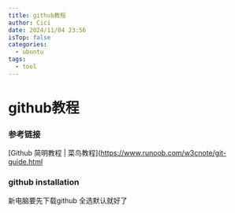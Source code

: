 ```yaml
---
title: github教程
author: Cici
date: 2024/11/04 23:56
isTop: false
categories:
  - ubuntu
tags:
  - tool
---
```


# github教程

### 参考链接
[Github 简明教程 | 菜鸟教程](https://www.runoob.com/w3cnote/git-guide.html


### github installation
新电脑要先下载github
全选默认就好了
